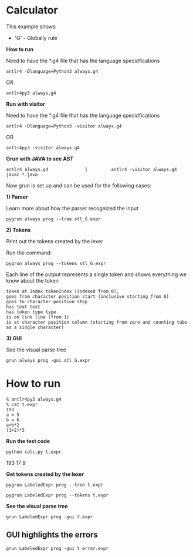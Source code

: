 # Calculator
This example shows
- 'G' - Globally rule

**How to run**

Need to have the *.g4 file that has the language specidfications

    antlr4 -Dlanguage=Python3 always.g4

OR

    antlr4py3 always.g4

**Run with visitor**

Need to have the *.g4 file that has the language specidfications

    antlr4 -Dlanguage=Python3 -visitor always.g4

OR

    antlr4py3 -visitor always.g4

**Grun with JAVA to see AST**

    antlr4 always.g4              |         antlr4 -visitor always.g4   
    javac *.java

Now grun is set up and can be used for the following cases:

**1) Parser**

Learn more about how the parser recognized the input

    pygrun always prog --tree stl_G.expr

**2) Tokens**

Print out the tokens created by the lexer

Run the command:

    pygrun always prog --tokens stl_G.expr

Each line of the output represents a single token and shows everything we know about the token

    token at index tokenIndex (indexed from 0),
    goes from character position start (inclusive starting from 0)
    goes to character position stop
    has text text
    has token type type
    is on line line (from 1)
    is at character position column (starting from zero and counting tabs as a single character)

**3) GUI**

See the visual parse tree

    grun always prog -gui stl_G.expr



# How to run
```
% antlr4py3 always.g4
% cat t.expr
193
a = 5
b = 6
a+b*2
(1+2)*3
```

**Run the test code**

    python calc.py t.expr

193
17
9


**Get tokens created by the lexer**

    pygrun LabeledExpr prog --tree t.expr

    pygrun LabeledExpr prog --tokens t.expr


**See the visual parse tree**

    grun LabeledExpr prog -gui t.expr

## GUI highlights the errors

    grun LabeledExpr prog -gui t_error.expr